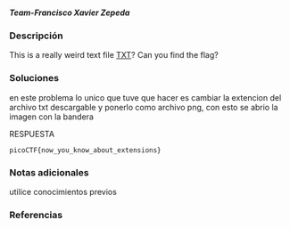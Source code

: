 ##### Team-Francisco Xavier Zepeda
### Descripción 
This is a really weird text file [TXT](https://jupiter.challenges.picoctf.org/static/e7e5d188621ee705ceeb0452525412ef/flag.txt)? Can you find the flag?

### Soluciones

en este problema lo unico que tuve que hacer es cambiar la extencion del archivo txt descargable y ponerlo como archivo png, con esto se abrio la imagen con la bandera

RESPUESTA

```
picoCTF{now_you_know_about_extensions}
```


### Notas adicionales 
utilice conocimientos previos

### Referencias 
